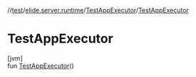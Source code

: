 //[test](../../../index.md)/[elide.server.runtime](../index.md)/[TestAppExecutor](index.md)/[TestAppExecutor](-test-app-executor.md)

# TestAppExecutor

[jvm]\
fun [TestAppExecutor](-test-app-executor.md)()
